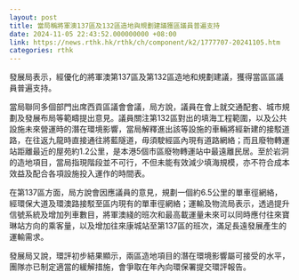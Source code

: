 ```yaml
---
layout: post
title: 當局稱將軍澳137區及132區造地與規劃建議獲區議員普遍支持
date: 2024-11-05 22:43:52.000000000 +08:00
link: https://news.rthk.hk/rthk/ch/component/k2/1777707-20241105.htm
categories: rthk
---
```


發展局表示，經優化的將軍澳第137區及第132區造地和規劃建議，獲得當區區議員普遍支持。

當局聯同多個部門出席西貢區議會會議，局方說，議員在會上就交通配套、城市規劃及發展布局等範疇提出意見。議員關注第132區對出的填海工程範圍，以及公共設施未來營運時的潛在環境影響，當局解釋進出該等設施的車輛將經新建的接駁道路，在往返九龍時直接通往將藍隧道，毋須駛經區內現有道路網絡；而且廢物轉運站距離最近的屋苑約1.2公里，是本港5個市區廢物轉運站中最遠離民居。至於岩洞的造地項目，當局指現階段並不可行，不但未能有效減少填海規模，亦不符合成本效益及配合各項設施投入運作的時間表。

在第137區方面，局方說會因應議員的意見，規劃一個約6.5公里的單車徑網絡，經環保大道及環澳路接駁至區内現有的單車徑網絡；運輸及物流局表示，透過提升信號系統及增加列車數目，將軍澳綫的班次和最高載運量未來可以同時應付往來寶琳站方向的乘客量，以及增加往來康城站至第137區的班次，滿足長遠發展產生的運輸需求。

發展局又說，環評初步結果顯示，兩區造地項目的潛在環境影響屬可接受的水平，團隊亦已制定適當的緩解措施，會爭取在年內向環保署提交環評報告。
